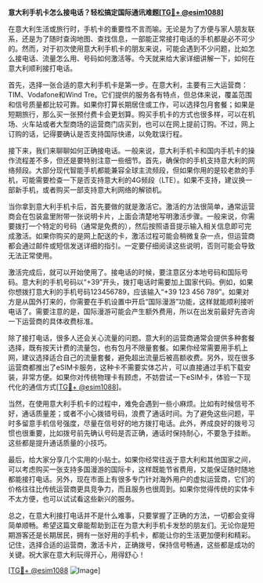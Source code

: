 **意大利手机卡怎么接电话？轻松搞定国际通讯难题[[TG💪+ @esim1088](https://t.me/s/esim1088)]**

在意大利生活或旅行时，手机卡的重要性不言而喻。无论是为了方便与家人朋友联系，还是为了随时查询地图、查找信息，一部能正常接打电话的手机都是必不可少的。然而，对于初次使用意大利手机卡的朋友来说，可能会遇到不少问题，比如怎么接电话、流量怎么用、号码如何激活等。今天就来给大家详细讲解一下，如何在意大利顺利接打电话。

首先，选择一张合适的意大利手机卡是第一步。在意大利，主要有三大运营商：TIM、Vodafone和Wind Tre。它们提供的服务各有特点，但总体来说，覆盖范围和信号质量都比较可靠。如果你打算长期居住或工作，可以选择包月套餐；如果是短期旅行，那么买一张预付费卡会更划算。购买手机卡的方式也很多样，可以在机场、火车站或者大型商场的运营商门店买到，也可以在网上提前订购。不过，网上订购的话，记得要确认是否支持国际快递，以免耽误行程。

接下来，我们来聊聊如何正确接电话。一般来说，意大利手机卡和国内手机卡的操作流程差不多，但还是要特别注意一些细节。首先，确保你的手机支持意大利的网络频段。大部分现代智能手机都能兼容全球主流频段，但如果你用的是较老款的手机，可能需要检查一下是否支持意大利的4G频段（LTE）。如果不支持，建议换一部新手机，或者购买一部支持意大利网络的解锁机。

当你拿到意大利手机卡后，首先要做的就是激活它。激活的方法很简单，通常运营商会在包装盒里附带一张说明卡片，上面会清楚地写明激活步骤。一般来说，你需要拨打一个特定的号码（通常是免费的），然后按照语音提示输入相关信息即可完成激活。如果你购买的是网上配送的卡，激活过程可能会稍微复杂一点，但运营商都会通过邮件或短信发送详细的指引。一定要仔细阅读这些说明，否则可能会导致无法正常使用。

激活完成后，就可以开始使用了。接电话的时候，要注意区分本地号码和国际号码。意大利的手机号码以“+39”开头，拨打电话时需要加上国家代码。例如，如果你想拨打意大利的手机号码123456789，应该输入“+39 123 456 789”。如果对方是从国外打来的，你需要在手机设置中开启“国际漫游”功能，这样就能顺利接听电话了。需要注意的是，国际漫游可能会产生额外费用，所以在出发前最好先咨询一下运营商的具体收费标准。

除了接打电话，很多人还会关心流量的问题。意大利的运营商通常会提供多种套餐选择，既有按天计费的流量包，也有包月不限量套餐。如果你经常需要用手机上网，建议选择适合自己的流量套餐，避免超出流量后被高额收费。另外，现在很多运营商都推出了eSIM卡服务，这种卡不需要实体芯片，可以直接通过手机下载安装，非常方便。如果你对传统物理卡有顾虑，不妨尝试一下eSIM卡，体验一下现代化的通信方式[[TG💪+ @esim1088](https://t.me/s/esim1088)]。

当然，在使用意大利手机卡的过程中，难免会遇到一些小麻烦。比如有时候信号不好，通话质量差；或者不小心拨错号码，浪费了通话时间。为了避免这些问题，平时多留意手机信号强度，尽量在信号好的地方拨打电话。此外，养成良好的拨号习惯也很重要，比如拨号前先确认号码是否正确，通话时保持耐心，不要急于挂断。这些都是提升通话质量的小技巧。

最后，给大家分享几个实用的小贴士。如果你经常往返于意大利和其他国家之间，可以考虑购买一张支持多国漫游的国际卡，这样既能节省费用，又能保证随时随地都能接打电话。另外，现在市面上有很多专门针对海外用户的虚拟运营商，它们的价格往往比传统运营商更具竞争力，而且服务也很周到。如果你觉得传统的实体卡不太方便，也可以试试看这些新兴的服务。

总之，在意大利接打电话并不是什么难事，只要掌握了正确的方法，一切都会变得简单顺畅。希望这篇文章能帮助到正在为意大利手机卡发愁的朋友们。无论你是短期游客还是长期居民，拥有一张好用的手机卡，都能让你的生活更加便利和精彩。记住，选择合适的运营商，激活卡片，正确拨号，保持信号畅通，这些都是成功的关键。祝大家在意大利玩得开心，用得舒心！

[[TG💪+ @esim1088](https://t.me/s/esim1088) ![Image](https://i.postimg.cc/4NQfJmqS/Snipaste-2025-05-13-00-14-12.png)]